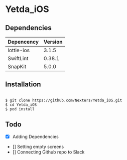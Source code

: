 # Yetda_iOS

## Dependencies
| Depencency | Version |
| ---------- | ------- |
| lottie-ios | 3.1.5   |
| SwiftLint  | 0.38.1  |
| SnapKit    | 5.0.0   |

## Installation
```shell

$ git clone https://github.com/Nexters/Yetda_iOS.git
$ cd Yetda_iOS
$ pod install
```

## Todo
- [X] Adding Dependencies
- [] Setting empty screens
- [] Connecting Github repo to Slack